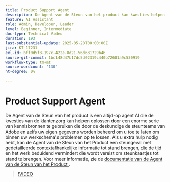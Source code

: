 ```yaml
---
title: Product Support Agent
description: De Agent van de Steun van het product kan kwesties helpen oplossen door een enorme serie van kennisbronnen te gebruiken die door de deskundige van Adobe ondersteuningsteams en zelfs uw eigen gegevens worden beheerd. Als u extra hulp nodig hebt, kan de Agent van de Steun van het Product een steungeval met gedetailleerde contextuele informatie nu tot stand brengen.
feature: AI Assistant
role: Admin, Developer, Leader
level: Beginner, Intermediate
doc-type: Technical Video
duration: 193
last-substantial-update: 2025-05-28T00:00:00Z
jira: KT-17231
exl-id: bff0d5f3-197c-422e-8d21-56d631729b46
source-git-commit: 1bc148d47b17dc5d02319c440b72681a9c530919
workflow-type: tm+mt
source-wordcount: '130'
ht-degree: 0%

---
```


# Product Support Agent

De Agent van de Steun van het product is een altijd-op agent AI die de kwesties van de klantenzorg kan helpen oplossen door een enorme serie van kennisbronnen te gebruiken die door de deskundige de steunteams van Adobe en zelfs uw eigen gegevens worden beheerd om u toe te laten om binnen uw werkschema&#39;s problemen op te lossen. Als u extra hulp nodig hebt, kan de Agent van de Steun van het Product een steungeval met gedetailleerde contextafhankelijke informatie tot stand brengen, die de tijd en het werk beduidend vermindert die wordt vereist om steunkaartjes tot stand te brengen. Voor meer informatie, zie de [&#x200B; documentatie van de Agent van de Steun van het Product &#x200B;](https://experienceleague.adobe.com/nl/docs/experience-platform/ai-assistant/new-features/customer-support).

>[!VIDEO](https://video.tv.adobe.com/v/3443189/?learn=on&enablevpops&captions=dut)
